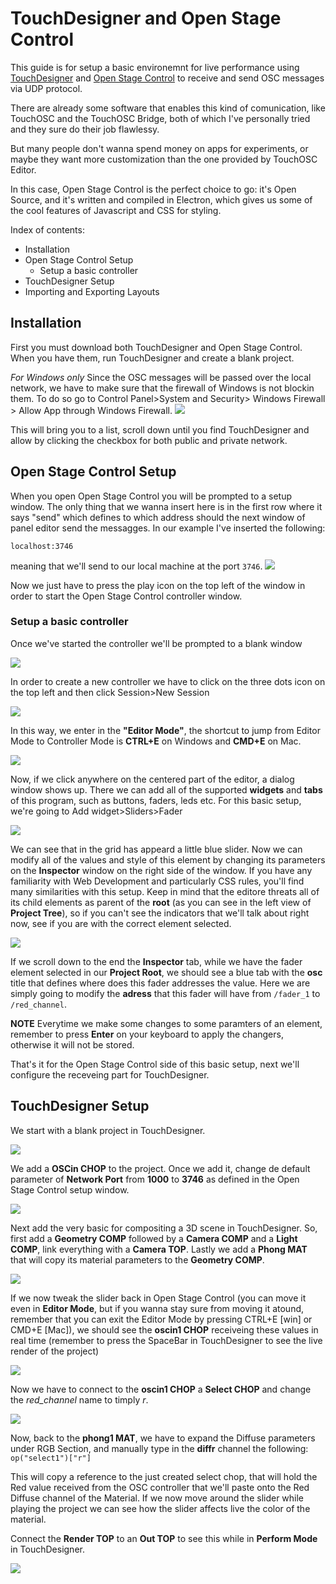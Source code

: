 # TouchDesigner and Open Stage Control

This guide is for setup a basic environemnt for live performance using [TouchDesigner](https://derivative.ca/) and [Open Stage Control](https://openstagecontrol.ammd.net/) to receive and send OSC messages via UDP protocol.

There are already some software that enables this kind of comunication, like TouchOSC and the TouchOSC Bridge, both of which I've personally tried and they sure do their job flawlessy.

But many people don't wanna spend money on apps for experiments, or maybe they want more customization than the one provided by TouchOSC Editor.

In this case, Open Stage Control is the perfect choice to go: it's Open Source, and it's written and compiled in Electron, which gives us some of the cool features of Javascript and CSS for styling.

Index of contents:
- Installation
- Open Stage Control Setup
 	- Setup a basic controller
- TouchDesigner Setup
- Importing and Exporting Layouts

## Installation
First you must download both TouchDesigner and Open Stage Control.
When you have them, run TouchDesigner and create a blank project.

*For Windows only* 
Since the OSC messages will be passed over the local network, we have to make sure that the firewall of Windows is not blockin them.
To do so go to Control Panel>System and Security> Windows Firewall > Allow App through Windows Firewall.
![](http://dcaccademia.abaurbino.it/owncloud/index.php/s/cNz2IewUzQtBWC9/download)

This will bring you to a list, scroll down until you find TouchDesigner and allow by clicking the checkbox for both public and private network.

## Open Stage Control Setup
When you open Open Stage Control you will be prompted to a setup window.
The only thing that we wanna insert here is in the first row where it says "send" which defines to which address should the next window of panel editor send the messagges.
In our example I've inserted the following:

`localhost:3746`

meaning that we'll send to our local machine at the port `3746`.
![](http://dcaccademia.abaurbino.it/owncloud/index.php/s/H2z1KDFa5MnZprz/download)

Now we just have to press the play icon on the top left of the window in order to start the Open Stage Control controller window.

### Setup a basic controller

Once we've started the controller we'll be prompted to a  blank window

![](http://dcaccademia.abaurbino.it/owncloud/index.php/s/vfLUZy2OB5bOQcu/download)

In order to create a new controller we have to click on the three dots icon on the top left and then click Session>New Session

![](http://dcaccademia.abaurbino.it/owncloud/index.php/s/2tY5O4VAepmkT3r/download)

In this way, we enter in the **"Editor Mode"**, the shortcut to jump from Editor Mode to Controller Mode is **CTRL+E** on Windows and **CMD+E** on Mac.

![](http://dcaccademia.abaurbino.it/owncloud/index.php/s/lUlqAfHXlF246w9/download)

Now, if we click anywhere on the centered part of the editor, a dialog window shows up.
There we can add all of the supported **widgets** and **tabs** of this program, such as buttons, faders, leds etc.
For this basic setup, we're going to Add widget>Sliders>Fader

![](http://dcaccademia.abaurbino.it/owncloud/index.php/s/BIkqaKS76A9utof/download)

We can see that in the grid has appeard a little blue slider.
Now we can modify all of the values and style of this element by changing its parameters on the **Inspector** window on the right side of the window.
If you have any familiarity with Web Development and particularly CSS rules, you'll find many similarities with this setup.
Keep in mind that the editore threats all of its child elements as parent of the **root** (as you can see in the left view of **Project Tree**), so if you can't see the indicators that we'll talk about right now, see if you are with the correct element selected.

![](http://dcaccademia.abaurbino.it/owncloud/index.php/s/VXVbnftBMgOhQWO/download)

If we scroll down to the end the **Inspector** tab, while we have the fader element selected in our **Project Root**, we should see a blue tab with the **osc** title that defines where does this fader addresses the value.
Here we are simply going to modify the **adress** that this fader will have from `/fader_1` to `/red_channel`.

**NOTE**
Everytime we make some changes to some paramters of an element, remember to press **Enter** on your keyboard to apply the changers, otherwise it will not be stored.



That's it for the Open Stage Control side of this basic setup, next we'll configure the receveing part for TouchDesigner.

## TouchDesigner Setup

We start with a blank project in TouchDesigner.

![](http://dcaccademia.abaurbino.it/owncloud/index.php/s/wrRYBwe4wp2Wf9a/download)

We add a **OSCin CHOP** to the project.
Once we add it, change de default parameter of **Network Port** from **1000** to **3746** as defined in the Open Stage Control setup window.

![](http://dcaccademia.abaurbino.it/owncloud/index.php/s/l7KtXcxoiqMF1kh/download)

Next add the very basic for compositing a 3D scene in TouchDesigner.
So, first add a **Geometry COMP** followed by a **Camera COMP** and a **Light COMP**, link everything with a **Camera TOP**.
Lastly we add a **Phong MAT** that will copy its material parameters to the **Geometry COMP**.

![](http://dcaccademia.abaurbino.it/owncloud/index.php/s/1RZjYlN6x63QBAY/download)

If we now tweak the slider back in Open Stage Control (you can move it even in **Editor Mode**, but if you wanna stay sure from moving it atound, remember that you can exit the Editor Mode by pressing CTRL+E [win] or CMD+E [Mac]), we should see the **oscin1 CHOP** receiveing these values in real time (remember to press the SpaceBar in TouchDesigner to see the live render of the project)

![](http://dcaccademia.abaurbino.it/owncloud/index.php/s/svCv72CosUah5TW/download)

Now we have to connect to the **oscin1 CHOP** a **Select CHOP** and change the *red_channel* name to timply *r*.

![](http://dcaccademia.abaurbino.it/owncloud/index.php/s/oDr9tUFjZK5SUuo/download)

Now, back to the **phong1 MAT**, we have to expand the Diffuse parameters under RGB Section, and manually type in the **diffr** channel the following:
`op("select1")["r"]`

This will copy a reference to the just created select chop, that will hold the Red value received from the OSC controller that we'll paste onto the Red Diffuse channel of the Material.
If we now move around the slider while playing the project we can see how the slider affects live the color of the material.

Connect the **Render TOP** to an **Out TOP** to see this while in **Perform Mode** in TouchDesigner.

![](http://dcaccademia.abaurbino.it/owncloud/index.php/s/TkRTOVA1frETlwt/download)
